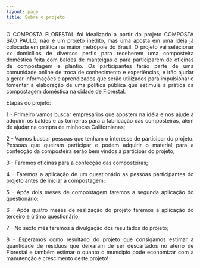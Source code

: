 ```yaml
---
layout: page
title: Sobre o projeto
---
```


<p style="text-align: justify;"> O COMPOSTA FLORESTAL foi idealizado a partir do projeto COMPOSTA SÃO PAULO, não é um projeto inédito, mas uma aposta em uma idéia já colocada em prática na maior metrópole do Brasil. O projeto vai selecionar xx domicílios de diversos perfis para receberem uma composteira doméstica feita com baldes de manteigas e para participarem de oficinas de compostagem e plantio. Os participantes farão parte de uma comunidade online de troca de conhecimento e experiências, e irão ajudar a gerar informações e aprendizados que serão utilizados para impulsionar e fomentar a elaboração de uma política pública que estimule a prática da compostagem doméstica na cidade de Florestal.</p>

Etapas do projeto:
<p style="text-align: justify;">
    1 - Primeiro vamos buscar empresários que apostem na idéia e nos ajude a adquirir os baldes e as torneiras para a fabricação das composteiras, além de ajudar na compra de minhocas Californianas;
</p>
<p style="text-align: justify;">
    2 - Vamos buscar pessoas que tenham o interesse de participar do projeto. Pessoas que queiram participar e podem adquirir o material para a confecção da composteira serão bem vindos a participar do projeto;
</p>
    3 - Faremos oficinas para a confecção das composteiras;
<p style="text-align: justify;">
    4 - Faremos a aplicação de um questionário as pessoas participantes do projeto antes de iniciar a compostagem;
</p>
<p style="text-align: justify;">
    5 - Após dois meses de compostagem faremos a segunda aplicação do questionário;
</p>
<p style="text-align: justify;">
    6 - Após quatro meses de realização do projeto faremos a aplicação do terceiro e último questionário;
</p>
    7 - No sexto mês faremos a divulgação dos resultados do projeto;
<p style="text-align: justify;">
    8 - Esperamos como resultado do projeto que consigamos estimar a quantidade de resíduos que deixaram de ser descartados no aterro de Florestal e também estimar o quanto o munícipio pode economizar com a manutenção e crescimento deste projeto!
</p>
